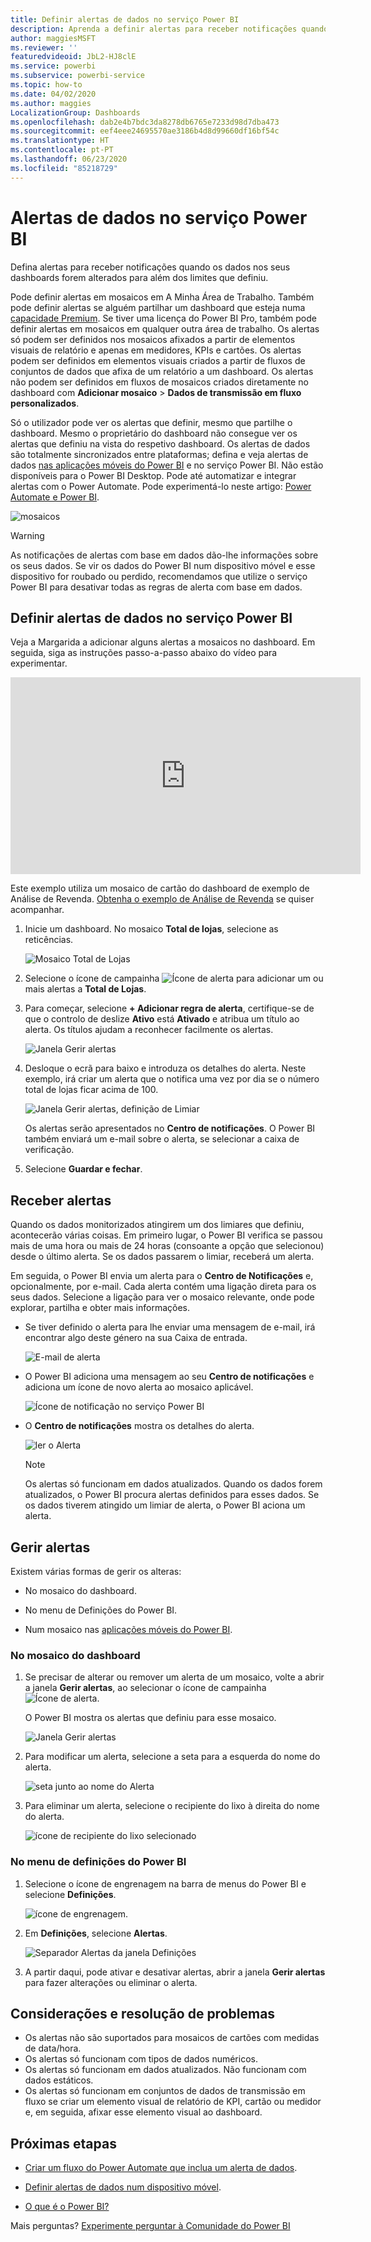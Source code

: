 ```yaml
---
title: Definir alertas de dados no serviço Power BI
description: Aprenda a definir alertas para receber notificações quando os dados nos seus dashboards forem alterados para além dos limites que definiu no serviço Microsoft Power BI.
author: maggiesMSFT
ms.reviewer: ''
featuredvideoid: JbL2-HJ8clE
ms.service: powerbi
ms.subservice: powerbi-service
ms.topic: how-to
ms.date: 04/02/2020
ms.author: maggies
LocalizationGroup: Dashboards
ms.openlocfilehash: dab2e4b7bdc3da8278db6765e7233d98d7dba473
ms.sourcegitcommit: eef4eee24695570ae3186b4d8d99660df16bf54c
ms.translationtype: HT
ms.contentlocale: pt-PT
ms.lasthandoff: 06/23/2020
ms.locfileid: "85218729"
---
```

# <a name="data-alerts-in-the-power-bi-service"></a>Alertas de dados no serviço Power BI

Defina alertas para receber notificações quando os dados nos seus dashboards forem alterados para além dos limites que definiu.

Pode definir alertas em mosaicos em A Minha Área de Trabalho. Também pode definir alertas se alguém partilhar um dashboard que esteja numa [capacidade Premium](../admin/service-premium-what-is.md). Se tiver uma licença do Power BI Pro, também pode definir alertas em mosaicos em qualquer outra área de trabalho. Os alertas só podem ser definidos nos mosaicos afixados a partir de elementos visuais de relatório e apenas em medidores, KPIs e cartões. Os alertas podem ser definidos em elementos visuais criados a partir de fluxos de conjuntos de dados que afixa de um relatório a um dashboard. Os alertas não podem ser definidos em fluxos de mosaicos criados diretamente no dashboard com **Adicionar mosaico** > **Dados de transmissão em fluxo personalizados**.

Só o utilizador pode ver os alertas que definir, mesmo que partilhe o dashboard. Mesmo o proprietário do dashboard não consegue ver os alertas que definiu na vista do respetivo dashboard. Os alertas de dados são totalmente sincronizados entre plataformas; defina e veja alertas de dados [nas aplicações móveis do Power BI](../consumer/mobile/mobile-set-data-alerts-in-the-mobile-apps.md) e no serviço Power BI. Não estão disponíveis para o Power BI Desktop. Pode até automatizar e integrar alertas com o Power Automate. Pode experimentá-lo neste artigo: [Power Automate e Power BI](../collaborate-share/service-flow-integration.md).

![mosaicos](media/service-set-data-alerts/powerbi-alert-types-new.png)

> [!WARNING]
> As notificações de alertas com base em dados dão-lhe informações sobre os seus dados. Se vir os dados do Power BI num dispositivo móvel e esse dispositivo for roubado ou perdido, recomendamos que utilize o serviço Power BI para desativar todas as regras de alerta com base em dados.

## <a name="set-data-alerts-in-the-power-bi-service"></a>Definir alertas de dados no serviço Power BI

Veja a Margarida a adicionar alguns alertas a mosaicos no dashboard. Em seguida, siga as instruções passo-a-passo abaixo do vídeo para experimentar.

<iframe width="560" height="315" src="https://www.youtube.com/embed/JbL2-HJ8clE" frameborder="0" allowfullscreen></iframe>

Este exemplo utiliza um mosaico de cartão do dashboard de exemplo de Análise de Revenda. [Obtenha o exemplo de Análise de Revenda](sample-retail-analysis.md#get-the-content-pack-for-this-sample) se quiser acompanhar.

1. Inicie um dashboard. No mosaico **Total de lojas**, selecione as reticências.

   ![Mosaico Total de Lojas](media/service-set-data-alerts/powerbi-card.png)

1. Selecione o ícone de campainha ![Ícone de alerta](media/service-set-data-alerts/power-bi-bell-icon.png) para adicionar um ou mais alertas a **Total de Lojas**.

1. Para começar, selecione **+ Adicionar regra de alerta**, certifique-se de que o controlo de deslize **Ativo** está **Ativado** e atribua um título ao alerta. Os títulos ajudam a reconhecer facilmente os alertas.

   ![Janela Gerir alertas](media/service-set-data-alerts/powerbi-alert-title.png)

1. Desloque o ecrã para baixo e introduza os detalhes do alerta.  Neste exemplo, irá criar um alerta que o notifica uma vez por dia se o número total de lojas ficar acima de 100.

   ![Janela Gerir alertas, definição de Limiar](media/service-set-data-alerts/power-bi-set-alert-details.png)

    Os alertas serão apresentados no **Centro de notificações**. O Power BI também enviará um e-mail sobre o alerta, se selecionar a caixa de verificação.

1. Selecione **Guardar e fechar**.

## <a name="receiving-alerts"></a>Receber alertas

Quando os dados monitorizados atingirem um dos limiares que definiu, acontecerão várias coisas. Em primeiro lugar, o Power BI verifica se passou mais de uma hora ou mais de 24 horas (consoante a opção que selecionou) desde o último alerta. Se os dados passarem o limiar, receberá um alerta.

Em seguida, o Power BI envia um alerta para o **Centro de Notificações** e, opcionalmente, por e-mail. Cada alerta contém uma ligação direta para os seus dados. Selecione a ligação para ver o mosaico relevante, onde pode explorar, partilha e obter mais informações.  

* Se tiver definido o alerta para lhe enviar uma mensagem de e-mail, irá encontrar algo deste género na sua Caixa de entrada.

   ![E-mail de alerta](media/service-set-data-alerts/powerbi-alerts-email.png)

* O Power BI adiciona uma mensagem ao seu **Centro de notificações** e adiciona um ícone de novo alerta ao mosaico aplicável.

   ![Ícone de notificação no serviço Power BI](media/service-set-data-alerts/powerbi-alert-notifications.png)

* O **Centro de notificações** mostra os detalhes do alerta.

    ![ler o Alerta](media/service-set-data-alerts/powerbi-alert-notification.png)

   > [!NOTE]
   > Os alertas só funcionam em dados atualizados. Quando os dados forem atualizados, o Power BI procura alertas definidos para esses dados. Se os dados tiverem atingido um limiar de alerta, o Power BI aciona um alerta.

## <a name="managing-alerts"></a>Gerir alertas

Existem várias formas de gerir os alteras:

* No mosaico do dashboard.

* No menu de Definições do Power BI.

* Num mosaico nas [aplicações móveis do Power BI](../consumer/mobile/mobile-set-data-alerts-in-the-mobile-apps.md).

### <a name="from-the-dashboard-tile"></a>No mosaico do dashboard

1. Se precisar de alterar ou remover um alerta de um mosaico, volte a abrir a janela **Gerir alertas**, ao selecionar o ícone de campainha ![Ícone de alerta](media/service-set-data-alerts/power-bi-bell-icon.png).

    O Power BI mostra os alertas que definiu para esse mosaico.

    ![Janela Gerir alertas](media/service-set-data-alerts/powerbi-see-alerts.png)

1. Para modificar um alerta, selecione a seta para a esquerda do nome do alerta.

    ![seta junto ao nome do Alerta](media/service-set-data-alerts/powerbi-see-alerts-arrow.png)

1. Para eliminar um alerta, selecione o recipiente do lixo à direita do nome do alerta.

      ![ícone de recipiente do lixo selecionado](media/service-set-data-alerts/powerbi-see-alerts-delete.png)

### <a name="from-the-power-bi-settings-menu"></a>No menu de definições do Power BI

1. Selecione o ícone de engrenagem na barra de menus do Power BI e selecione **Definições**.

    ![ícone de engrenagem](media/service-set-data-alerts/powerbi-gear-icon.png).

1. Em **Definições**, selecione **Alertas**.

    ![Separador Alertas da janela Definições](media/service-set-data-alerts/powerbi-alert-settings.png)

1. A partir daqui, pode ativar e desativar alertas, abrir a janela **Gerir alertas** para fazer alterações ou eliminar o alerta.

## <a name="considerations-and-troubleshooting"></a>Considerações e resolução de problemas

* Os alertas não são suportados para mosaicos de cartões com medidas de data/hora.
* Os alertas só funcionam com tipos de dados numéricos.
* Os alertas só funcionam em dados atualizados. Não funcionam com dados estáticos.
* Os alertas só funcionam em conjuntos de dados de transmissão em fluxo se criar um elemento visual de relatório de KPI, cartão ou medidor e, em seguida, afixar esse elemento visual ao dashboard.


## <a name="next-steps"></a>Próximas etapas

* [Criar um fluxo do Power Automate que inclua um alerta de dados](../collaborate-share/service-flow-integration.md).

* [Definir alertas de dados num dispositivo móvel](../consumer/mobile/mobile-set-data-alerts-in-the-mobile-apps.md).

* [O que é o Power BI?](../fundamentals/power-bi-overview.md)

Mais perguntas? [Experimente perguntar à Comunidade do Power BI](https://community.powerbi.com/)

